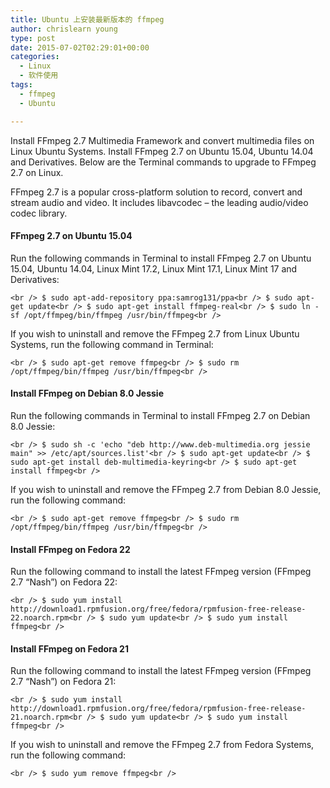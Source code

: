 ```yaml
---
title: Ubuntu 上安装最新版本的 ffmpeg
author: chrislearn young
type: post
date: 2015-07-02T02:29:01+00:00
categories:
  - Linux
  - 软件使用
tags:
  - ffmpeg
  - Ubuntu

---
```

Install FFmpeg 2.7 Multimedia Framework and convert multimedia files on Linux Ubuntu Systems. Install FFmpeg 2.7 on Ubuntu 15.04, Ubuntu 14.04 and Derivatives. Below are the Terminal commands to upgrade to FFmpeg 2.7 on Linux.

<!--more-->
FFmpeg 2.7 is a popular cross-platform solution to record, convert and stream audio and video. It includes libavcodec – the leading audio/video codec library.

#### FFmpeg 2.7 on Ubuntu 15.04

Run the following commands in Terminal to install FFmpeg 2.7 on Ubuntu 15.04, Ubuntu 14.04, Linux Mint 17.2, Linux Mint 17.1, Linux Mint 17 and Derivatives:
  
`<br />
$ sudo apt-add-repository ppa:samrog131/ppa<br />
$ sudo apt-get update<br />
$ sudo apt-get install ffmpeg-real<br />
$ sudo ln -sf /opt/ffmpeg/bin/ffmpeg /usr/bin/ffmpeg<br />
` 

If you wish to uninstall and remove the FFmpeg 2.7 from Linux Ubuntu Systems, run the following command in Terminal:
  
`<br />
$ sudo apt-get remove ffmpeg<br />
$ sudo rm /opt/ffmpeg/bin/ffmpeg /usr/bin/ffmpeg<br />
` 

#### Install FFmpeg on Debian 8.0 Jessie

Run the following commands in Terminal to install FFmpeg 2.7 on Debian 8.0 Jessie:
  
`<br />
$ sudo sh -c 'echo "deb http://www.deb-multimedia.org jessie main" >> /etc/apt/sources.list'<br />
$ sudo apt-get update<br />
$ sudo apt-get install deb-multimedia-keyring<br />
$ sudo apt-get install ffmpeg<br />
` 

If you wish to uninstall and remove the FFmpeg 2.7 from Debian 8.0 Jessie, run the following command:
  
`<br />
$ sudo apt-get remove ffmpeg<br />
$ sudo rm /opt/ffmpeg/bin/ffmpeg /usr/bin/ffmpeg<br />
` 

#### Install FFmpeg on Fedora 22

Run the following command to install the latest FFmpeg version (FFmpeg 2.7 “Nash”) on Fedora 22:

`<br />
$ sudo yum install http://download1.rpmfusion.org/free/fedora/rpmfusion-free-release-22.noarch.rpm<br />
$ sudo yum update<br />
$ sudo yum install ffmpeg<br />
` 

#### Install FFmpeg on Fedora 21

Run the following command to install the latest FFmpeg version (FFmpeg 2.7 “Nash”) on Fedora 21:
  
`<br />
$ sudo yum install http://download1.rpmfusion.org/free/fedora/rpmfusion-free-release-21.noarch.rpm<br />
$ sudo yum update<br />
$ sudo yum install ffmpeg<br />
` 

If you wish to uninstall and remove the FFmpeg 2.7 from Fedora Systems, run the following command:
  
`<br />
$ sudo yum remove ffmpeg<br />
`